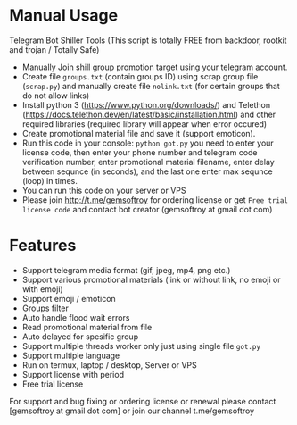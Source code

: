 # Manual Usage
Telegram Bot Shiller Tools (This script is totally FREE from backdoor, rootkit and trojan / Totally Safe)
* Manually Join shill group promotion target using your telegram account.
* Create file `groups.txt` (contain groups ID) using scrap group file (`scrap.py`) and manually create file `nolink.txt` (for certain groups that do not allow links)
* Install python 3 (https://www.python.org/downloads/) and Telethon (https://docs.telethon.dev/en/latest/basic/installation.html) and other required libraries (required library will appear when error occured)
* Create promotional material file and save it (support emoticon).
* Run this code in your console: `python got.py` you need to enter your license code, then enter your phone number and telegram code verification number, enter promotional material filename, enter delay between sequnce (in seconds), and the last one enter max sequnce (loop) in times. 
* You can run this code on your server or VPS
* Please join http://t.me/gemsoftroy for ordering license or get `Free trial license code` and contact bot creator (gemsoftroy at gmail dot com)
# Features
* Support telegram media format (gif, jpeg, mp4, png etc.)
* Support various promotional materials (link or without link, no emoji or with emoji)
* Support emoji / emoticon
* Groups filter
* Auto handle flood wait errors
* Read promotional material from file
* Auto delayed for spesific group
* Support multiple threads worker only just using single file `got.py`
* Support multiple language
* Run on termux, laptop / desktop, Server or VPS
* Support license with period
* Free trial license

For support and bug fixing or ordering license or renewal please contact [gemsoftroy at gmail dot com] or join our channel t.me/gemsoftroy
